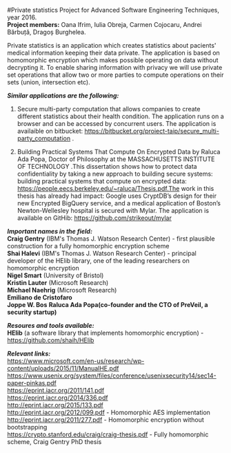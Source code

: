 #Private statistics
Project for Advanced Software Engineering Techniques, year 2016.  
<b>Project members:</b> Oana Ifrim, Iulia Obreja, Carmen Cojocaru, Andrei Bărbuță, Dragoș Burghelea.

Private statistics is an application which creates statistics about pacients' medical information keeping their data private.
The application is based on homomorphic encryption which makes possible operating on data without decrypting it. To enable sharing information with privacy we will use private set operations that allow two or more parties to compute operations on their sets (union, intersection etc).

<b><i>Similar applications are the following:</i></b><br>
1. Secure multi-party computation that allows companies to create different statistics about their health condition. The application runs on a browser and can be accessed by concurrent users. The application is availaible on bitbucket: https://bitbucket.org/proiect-taip/secure_multi-party_computation .

2. Building Practical Systems That Compute On Encrypted Data by Raluca Ada Popa, Doctor of Philosophy at the MASSACHUSETTS INSTITUTE OF TECHNOLOGY .This dissertation shows how to protect data confidentiality by taking a new approach to building secure systems: building practical systems that compute on encrypted data: https://people.eecs.berkeley.edu/~raluca/Thesis.pdf.The work in this thesis has already had impact: Google uses CryptDB’s design for their new Encrypted BigQuery service, and a medical application of Boston’s Newton-Wellesley hospital is secured with Mylar. The application is available on GitHib: https://github.com/strikeout/mylar

<b><i>Important names in the field:</i></b><br>
<b>Craig Gentry</b> (IBM's Thomas J. Watson Research Center) - first plausible construction for a fully homomorphic encryption scheme<br>
<b>Shai Halevi</b> (IBM's Thomas J. Watson Research Center) - principal developer of the HElib library, one of the leading researchers on homomorphic encryption<br>
<b>Nigel Smart</b> (University of Bristol)<br>
<b>Kristin Lauter</b> (Microsoft Research)<br>
<b>Michael Naehrig</b> (Microsoft Research)<br>
<b>Emiliano de Cristofaro</b><br>
<b>Joppe W. Bos</b>
<b>Raluca Ada Popa(co-founder and the CTO of PreVeil, a security startup)</b>

<b><i>Resoures and tools available:</i></b><br>
<b>HElib</b> (a software library that implements homomorphic encryption) - https://github.com/shaih/HElib 

<b><i>Relevant links:</i></b><br>
https://www.microsoft.com/en-us/research/wp-content/uploads/2015/11/ManualHE.pdf<br>
https://www.usenix.org/system/files/conference/usenixsecurity14/sec14-paper-pinkas.pdf<br>
https://eprint.iacr.org/2011/141.pdf<br>
https://eprint.iacr.org/2014/336.pdf<br>
http://eprint.iacr.org/2015/133.pdf<br>
http://eprint.iacr.org/2012/099.pdf - Homomorphic AES implementation<br>
http://eprint.iacr.org/2011/277.pdf - Homomorphic encryption without bootstrapping<br>
https://crypto.stanford.edu/craig/craig-thesis.pdf - Fully homomorphic scheme, Craig Gentry PhD thesis<br>
